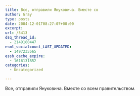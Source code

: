 ```yaml
---
title: Все, отправили Януковича. Вместе со
author: Gray
type: posts
date: 2004-12-01T08:27:07+00:00
excerpt:
url: /5413
dsq_thread_id:
  - 2149180447
esml_socialcount_LAST_UPDATED:
  - 1497235565
essb_cache_expire:
  - 1616131852
categories:
  - Uncategorized

---
```








Все, отправили Януковича. Вместе со всем правительством.